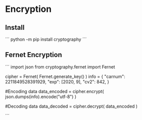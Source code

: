 # Encryption

## Install

´´´
python -m pip install cryptography
´´´

## Fernet Encryption

´´´
import json
from cryptography.fernet import Fernet

cipher = Fernet( Fernet.generate_key() )
info = {
  "carnum": 2211849528391929,
  "exp": [2020, 9],
  "cv2": 842,
}

#Encoding data
data_encoded = cipher.encrypt( json.dumps(info).encode("utf-8") )

#Decoding data
data_decoded = cipher.decrypt( data_encoded )

´´´

